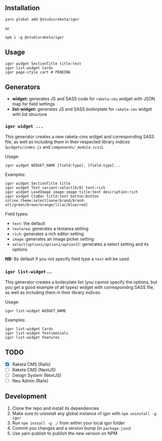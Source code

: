 ## Installation

```
yarn global add @studioraketa/igor
```

or

```
npm i -g @studioraketa/igor
```

## Usage

```
igor widget SectionTitle title:text
igor list-widget Cards
igor page-style cart # PENDING
```

## Generators

- **widget:** generates JS and SASS code for `raketa-cms` widget with JSON map for field settings
- **list-widget:** generates JS and SASS boilerplate for `raketa-cms` widget with list structure

### `igor widget ...`

This generator creates a new raketa-cms widget and corresponding SASS file, as well as including them in their respected library indices (`widgets/index.js` and `componends/_module.scss`).

Usage:

```
igor widget WIDGET_NAME [field:type], [field:type]...
```

Examples:

```
igor widget SectionTitle title
igor widget Text variant:select[6/8] text:rich
igor widget LeadImage image:image title:text description:rich
igor widget CtaBar title:text button:button inline_theme:select[none/brand/brand-alt/green/brown/orange/lilac/blue/red]
```

Field types:

- `text`: the default
- `textarea`: generates a textarea setting
- `rich`: generates a rich editor setting
- `image`: generates an image picker setting
- `select[option1/option2/option3]`: generates a select setting and its options

**NB:** By default if you not specify field type a `text` will be used.

### `igor list-widget` ...

This generator creates a boilerplate list (you cannot specify the options, but you get a good example of all types) widget with corresponidng SASS file, as well as including them in their library indices.

Usage:

```
igor list-widget WIDGET_NAME
```

Examples:

```
igor list-widget Cards
igor list-widget Testimonials
igor list-widget Features
```

## TODO

- [x] Raketa CMS (Rails)
- [ ] Raketa CMS (NextJS)
- [ ] Design System (NextJS)
- [ ] Neu Admin (Rails)

## Development

1. Clone the repo and install its dependencies
1. Make sure to uninstall any global instance of igor with `npm uninstall -g igor`
1. Run `npm install -g ./` from within your local igor folder
1. Commit you changes and a version bump (in `package.json`)
1. Use yarn publish to publish the new version on NPM
